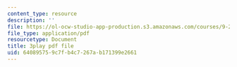 ```yaml
---
content_type: resource
description: ''
file: https://ol-ocw-studio-app-production.s3.amazonaws.com/courses/9-20-animal-behavior-fall-2013/640895759c7fb4c7267ab171399e2661_472247.pdf
file_type: application/pdf
resourcetype: Document
title: 3play pdf file
uid: 64089575-9c7f-b4c7-267a-b171399e2661
---
```

